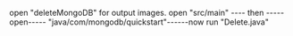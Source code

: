 open "deleteMongoDB" for output images.
open "src/main" ---- then ----- open----- "java/com/mongodb/quickstart"------now run "Delete.java"
